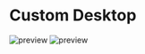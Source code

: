 # Custom Desktop
![preview](https://i.imgur.com/V65m5hr.jpg) ![preview](https://i.imgur.com/bbOVZEt.jpg)
